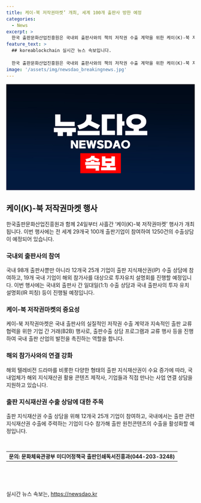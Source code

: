 ```yaml
---
title: 케이-북 저작권마켓’ 개최, 세계 100개 출판사 방한 예정
categories:
  - News
excerpt: >
  한국 출판문화산업진흥원은 국내외 출판사와의 책의 저작권 수출 계약을 위한 케이(K)-북 저작권마켓 행사를 24일부터 3일간 진행한다. 29개국 100개 출판기업과 98개 국내 출판사가 참여하여 1250건의 수출상담을 진행하며, 또한 출판 지식재산권 수출 상담과 투자유치 설명회도 진행된다. 국내외 출판사 간의 수출상담, 투자유치 설명회 등을 통해 더 넓은 국제적인 시장을 확보하고자 한다. 이 외에도 온라인 상담 지원, 출판수출 영문 플랫폼을 활용한 도서 소개자료 제공 등 행사의 후속 관리도 철저하게 진행된다.
feature_text: >
  ## koreablockchain 실시간 뉴스 속보입니다.

  한국 출판문화산업진흥원은 국내외 출판사와의 책의 저작권 수출 계약을 위한 케이(K)-북 저작권마켓 행사를 24일부터 3일간 진행한다. 29개국 100개 출판기업과 98개 국내 출판사가 참여하여 1250건의 수출상담을 진행하며, 또한 출판 지식재산권 수출 상담과 투자유치 설명회도 진행된다. 국내외 출판사 간의 수출상담, 투자유치 설명회 등을 통해 더 넓은 국제적인 시장을 확보하고자 한다. 이 외에도 온라인 상담 지원, 출판수출 영문 플랫폼을 활용한 도서 소개자료 제공 등 행사의 후속 관리도 철저하게 진행된다.
image: '/assets/img/newsdao_breakingnews.jpg'
---
```


<p><img src="/assets/img/newsdao_breakingnews.jpg" alt="koreablockchain 속보" /></p>

<h2 data-ke-size="size26">케이(K)-북 저작권마켓 행사</h2>

<p data-ke-size="size16">한국출판문화산업진흥원과 함께 24일부터 사흘간 ‘케이(K)-북 저작권마켓’ 행사가 개최됩니다. 이번 행사에는 전 세계 29개국 100개 출판기업이 참여하여 1250건의 수출상담이 예정되어 있습니다.</p>

<h3>국내외 출판사의 참여</h3>

<p data-ke-size="size16">국내 98개 출판사뿐만 아니라 12개국 25개 기업이 출판 지식재산권(IP) 수출 상담에 참여하고, 19개 국내 기업이 해외 참가사를 대상으로 투자유치 설명회를 진행할 예정입니다. 이번 행사에는 국내외 출판사 간 일대일(1:1) 수출 상담과 국내 출판사의 투자 유치 설명회(IR 피칭) 등이 진행될 예정입니다.</p>

<h3>케이-북 저작권마켓의 중요성</h3>

<p data-ke-size="size16">케이-북 저작권마켓은 국내 출판사의 실질적인 저작권 수출 계약과 지속적인 출판 교류 협력을 위한 기업 간 거래(B2B) 행사로, 출판수출 상담 프로그램과 교류 행사 등을 진행하여 국내 출판 산업의 발전을 촉진하는 역할을 합니다.</p>

<h3>해외 참가사와의 연결 강화</h3>

<p data-ke-size="size16">해외 텔레비전 드라마를 비롯한 다양한 형태의 출판 지식재산권이 수요 증가에 따라, 국내업체가 해외 지식재산권 활용 콘텐츠 제작사, 기업들과 직접 만나는 사업 연결 상담을 지원하고 있습니다.</p>

<h3>출판 지식재산권 수출 상담에 대한 주목</h3>

<p data-ke-size="size16">출판 지식재산권 수출 상담을 위해 12개국 25개 기업이 참여하고, 국내에서는 출판 관련 지식재산권 수출에 주력하는 기업이 다수 참가해 출판 원천콘텐츠의 수출을 활성화할 예정입니다.</p>

<p data-ke-size="size16">&nbsp;</p>

<table>
    <tbody>
        <tr>
            <td style="text-align: center; height: 17px;"><b>문의: 문화체육관광부 미디어정책국 출판인쇄독서진흥과(044-203-3248)</b></td>
        </tr>
    </tbody>
</table>

<p data-ke-size="size16">&nbsp;</p>

<p data-ke-size="size16">&nbsp;</p>
실시간 뉴스 속보는, <a href="https://newsdao.kr" rel="dofollow">https://newsdao.kr</a>


